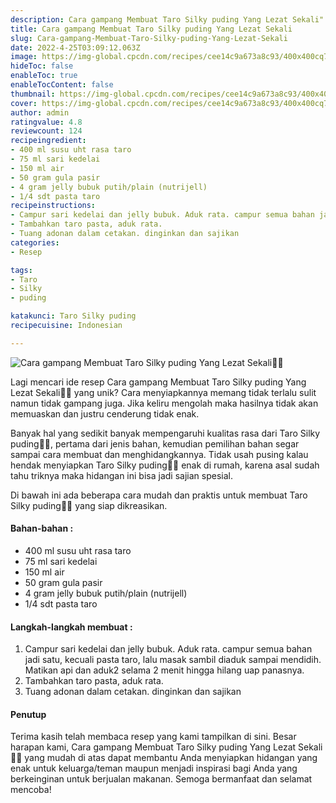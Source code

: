 ```yaml
---
description: Cara gampang Membuat Taro Silky puding Yang Lezat Sekali"
title: Cara gampang Membuat Taro Silky puding Yang Lezat Sekali
slug: Cara-gampang-Membuat-Taro-Silky-puding-Yang-Lezat-Sekali
date: 2022-4-25T03:09:12.063Z
image: https://img-global.cpcdn.com/recipes/cee14c9a673a8c93/400x400cq70/photo.jpg
hideToc: false
enableToc: true
enableTocContent: false
thumbnail: https://img-global.cpcdn.com/recipes/cee14c9a673a8c93/400x400cq70/photo.jpg
cover: https://img-global.cpcdn.com/recipes/cee14c9a673a8c93/400x400cq70/photo.jpg
author: admin
ratingvalue: 4.8
reviewcount: 124
recipeingredient:
- 400 ml susu uht rasa taro
- 75 ml sari kedelai
- 150 ml air
- 50 gram gula pasir
- 4 gram jelly bubuk putih/plain (nutrijell)
- 1/4 sdt pasta taro
recipeinstructions:
- Campur sari kedelai dan jelly bubuk. Aduk rata. campur semua bahan jadi satu, kecuali pasta taro, lalu masak sambil diaduk sampai mendidih. Matikan api dan aduk2 selama 2 menit hingga hilang uap panasnya.
- Tambahkan taro pasta, aduk rata.
- Tuang adonan dalam cetakan. dinginkan dan sajikan
categories:
- Resep

tags:
- Taro
- Silky
- puding

katakunci: Taro Silky puding
recipecuisine: Indonesian

---
```


![Cara gampang Membuat Taro Silky puding Yang Lezat Sekali👩‍🍳](https://img-global.cpcdn.com/recipes/cee14c9a673a8c93/400x400cq70/photo.jpg)

Lagi mencari ide resep Cara gampang Membuat Taro Silky puding Yang Lezat Sekali👩‍🍳 yang unik? Cara menyiapkannya memang tidak terlalu sulit namun tidak gampang juga. Jika keliru mengolah maka hasilnya tidak akan memuaskan dan justru cenderung tidak enak.

Banyak hal yang sedikit banyak mempengaruhi kualitas rasa dari Taro Silky puding👩‍🍳, pertama dari jenis bahan, kemudian pemilihan bahan segar sampai cara membuat dan menghidangkannya. Tidak usah pusing kalau hendak menyiapkan Taro Silky puding👩‍🍳 enak di rumah, karena asal sudah tahu triknya maka hidangan ini bisa jadi sajian spesial.

Di bawah ini ada beberapa cara mudah dan praktis untuk membuat Taro Silky puding👩‍🍳 yang siap dikreasikan.

<!--inarticleads1-->

#### Bahan-bahan :

- 400 ml susu uht rasa taro
- 75 ml sari kedelai
- 150 ml air
- 50 gram gula pasir
- 4 gram jelly bubuk putih/plain (nutrijell)
- 1/4 sdt pasta taro

<!--inarticleads2-->

#### Langkah-langkah membuat :

1. Campur sari kedelai dan jelly bubuk. Aduk rata. campur semua bahan jadi satu, kecuali pasta taro, lalu masak sambil diaduk sampai mendidih. Matikan api dan aduk2 selama 2 menit hingga hilang uap panasnya.
1. Tambahkan taro pasta, aduk rata.
1. Tuang adonan dalam cetakan. dinginkan dan sajikan

#### Penutup

Terima kasih telah membaca resep yang kami tampilkan di sini. Besar harapan kami, Cara gampang Membuat Taro Silky puding Yang Lezat Sekali👩‍🍳 yang mudah di atas dapat membantu Anda menyiapkan hidangan yang enak untuk keluarga/teman maupun menjadi inspirasi bagi Anda yang berkeinginan untuk berjualan makanan. Semoga bermanfaat dan selamat mencoba!